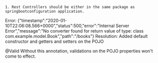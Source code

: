 

``1. Rest Controllers should be either in the same package as springbootconfiguration application.``

Error:
    {"timestamp":"2020-01-10T22:06:08.566+0000","status":500,"error":"Internal Server Error","message":"No converter found for return value of type: class com.example.model.Book","path":"/books"}
Resolution:
    Added default constructor and getters and setters on the POJO
    
@Valid
    Without this annotation, validations on the POJO properties won't come to effect.   
    